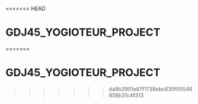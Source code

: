 <<<<<<< HEAD
# GDJ45_YOGIOTEUR_PROJECT
=======
# GDJ45_YOGIOTEUR_PROJECT
>>>>>>> da9b3901e87f1738ebc635f00546858b31c4f313
